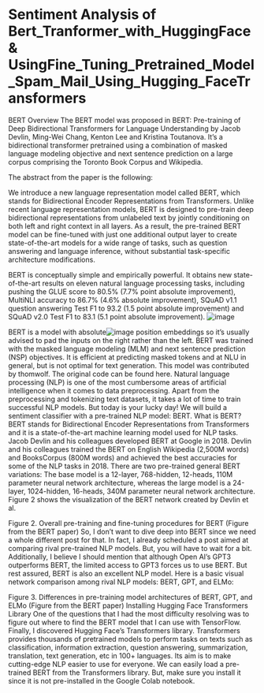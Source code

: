# Sentiment Analysis of Bert_Tranformer_with_HuggingFace & UsingFine_Tuning_Pretrained_Model_Spam_Mail_Using_Hugging_FaceTransformers
BERT
Overview
The BERT model was proposed in BERT: Pre-training of Deep Bidirectional Transformers for Language Understanding by Jacob Devlin, Ming-Wei Chang, Kenton Lee and Kristina Toutanova. It’s a bidirectional transformer pretrained using a combination of masked language modeling objective and next sentence prediction on a large corpus comprising the Toronto Book Corpus and Wikipedia.

The abstract from the paper is the following:

We introduce a new language representation model called BERT, which stands for Bidirectional Encoder Representations from Transformers. Unlike recent language representation models, BERT is designed to pre-train deep bidirectional representations from unlabeled text by jointly conditioning on both left and right context in all layers. As a result, the pre-trained BERT model can be fine-tuned with just one additional output layer to create state-of-the-art models for a wide range of tasks, such as question answering and language inference, without substantial task-specific architecture modifications.

BERT is conceptually simple and empirically powerful. It obtains new state-of-the-art results on eleven natural language processing tasks, including pushing the GLUE score to 80.5% (7.7% point absolute improvement), MultiNLI accuracy to 86.7% (4.6% absolute improvement), SQuAD v1.1 question answering Test F1 to 93.2 (1.5 point absolute improvement) and SQuAD v2.0 Test F1 to 83.1 (5.1 point absolute improvement).
![image](https://user-images.githubusercontent.com/97341259/151913706-a9196a04-e24e-4ed3-88a4-fb418a8d95ce.png)


BERT is a model with absolute![image](https://user-images.githubusercontent.com/97341259/151912866-2c93dd5b-1442-4542-b666-2b011999d3c2.png)
 position embeddings so it’s usually advised to pad the inputs on the right rather than the left.
BERT was trained with the masked language modeling (MLM) and next sentence prediction (NSP) objectives. It is efficient at predicting masked tokens and at NLU in general, but is not optimal for text generation.
This model was contributed by thomwolf. The original code can be found here.
Natural language processing (NLP) is one of the most cumbersome areas of artificial intelligence when it comes to data preprocessing. Apart from the preprocessing and tokenizing text datasets, it takes a lot of time to train successful NLP models. But today is your lucky day! We will build a sentiment classifier with a pre-trained NLP model: BERT.
What is BERT?
BERT stands for Bidirectional Encoder Representations from Transformers and it is a state-of-the-art machine learning model used for NLP tasks. Jacob Devlin and his colleagues developed BERT at Google in 2018. Devlin and his colleagues trained the BERT on English Wikipedia (2,500M words) and BooksCorpus (800M words) and achieved the best accuracies for some of the NLP tasks in 2018. There are two pre-trained general BERT variations: The base model is a 12-layer, 768-hidden, 12-heads, 110M parameter neural network architecture, whereas the large model is a 24-layer, 1024-hidden, 16-heads, 340M parameter neural network architecture. Figure 2 shows the visualization of the BERT network created by Devlin et al.

Figure 2. Overall pre-training and fine-tuning procedures for BERT (Figure from the BERT paper)
So, I don’t want to dive deep into BERT since we need a whole different post for that. In fact, I already scheduled a post aimed at comparing rival pre-trained NLP models. But, you will have to wait for a bit.
Additionally, I believe I should mention that although Open AI’s GPT3 outperforms BERT, the limited access to GPT3 forces us to use BERT. But rest assured, BERT is also an excellent NLP model. Here is a basic visual network comparison among rival NLP models: BERT, GPT, and ELMo:

Figure 3. Differences in pre-training model architectures of BERT, GPT, and ELMo (Figure from the BERT paper)
Installing Hugging Face Transformers Library
One of the questions that I had the most difficulty resolving was to figure out where to find the BERT model that I can use with TensorFlow. Finally, I discovered Hugging Face’s Transformers library.
Transformers provides thousands of pretrained models to perform tasks on texts such as classification, information extraction, question answering, summarization, translation, text generation, etc in 100+ languages. Its aim is to make cutting-edge NLP easier to use for everyone.
We can easily load a pre-trained BERT from the Transformers library. But, make sure you install it since it is not pre-installed in the Google Colab notebook.
